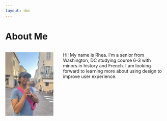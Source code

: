```yaml
---
layout: doc
---
```


# About Me 

<div style="display:inline-block">

<img src="./img/about-image.JPG" alt="a photo of me!" width="30%" style="float:left; margin-right:30px"></img>

Hi! My name is Rhea. I'm a senior from Washington, DC studying course 6-3 with minors in history and French. I am looking forward to learning more about using design to improve user experience.

</div>